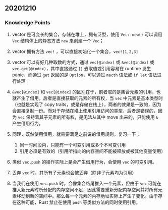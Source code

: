 ## 20201210

### Knowledge Points

1. vector 是可变长的集合，存储在堆上，拥有泛型，使用 `Vec::new()` 可以调用 `Vec` 结构体上的静态方法 `new` 来创建一个 `Vec`；

2. vector 拥有方法 `vec!` ，可以直接初始化一个集合，`vec![1,2,3]`

3. vector 可以有好几种取数的方式，通过 `vec[@index]` 或 `&vec[@index]` 或 `vec.get(@index)`，其中直接通过 `[]` 去取值或引用容易在 runtime 发生 panic，而通过 `get` 返回的是 `Option`，可以通过 `macth` 语法或 `if let` 语法进行处理

4. `&vec[@index]` 和 `vec[@index]` 的区别在于，前者取的是集合元素的引用，也就产生了借用，后者是直接获取的元素的所有权，当 `vec` 中元素是基本类型时（也就是实现了 copy traits，或是存储在栈上），两者的效果是一致的，因为会直接复制一份。而对于存储在堆上使用引用访问的类型，后者是错误的，因为 `vec` 保持着其子元素的所有权，是无法从其中 move 出来的，只能使用 `&` 产生借用行为。

5. 同理，既然使用借用，就需要满足之前说的借用规则。复习一下：

    1. 同一时间段内，只能有一个可变引用或多个不可变引用
    2. 引用必须是有效的（引用所指向的内存空间不能被释放或被其他变量使用）

6. 类似 `vec.push` 的操作实际上是会产生借用行为，会使用 `vec` 的可变引用。

7. 丢弃 `vec` 时，其所有子元素也会被丢弃（除非子元素均为引用）

8. 当我们在使用 `vec.push` 时，会像集合结尾推入一个元素，但由于 `vec` 可能在推入新元素时所分配的内存空间不足，因此需要重新分配内存空间并将所有元素移动到新的空间中。那么每一个元素的内存地址实际上产生了变化。由于存在这种可能，Rust 禁止在使用 `push` 等类似方法的同时使用引用。




